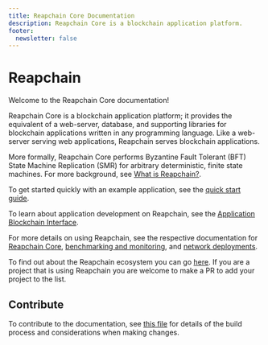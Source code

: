 ```yaml
---
title: Reapchain Core Documentation
description: Reapchain Core is a blockchain application platform.
footer:
  newsletter: false
---
```


# Reapchain

Welcome to the Reapchain Core documentation!

Reapchain Core is a blockchain application platform; it provides the equivalent
of a web-server, database, and supporting libraries for blockchain applications
written in any programming language. Like a web-server serving web applications,
Reapchain serves blockchain applications.

More formally, Reapchain Core performs Byzantine Fault Tolerant (BFT)
State Machine Replication (SMR) for arbitrary deterministic, finite state machines.
For more background, see [What is
Reapchain?](introduction/what-is-reapchain.md).

To get started quickly with an example application, see the [quick start guide](introduction/quick-start.md).

To learn about application development on Reapchain, see the [Application Blockchain Interface](https://github.com/reapchain/spec/tree/master/spec/abci).

For more details on using Reapchain, see the respective documentation for
[Reapchain Core](reapchain-core/), [benchmarking and monitoring](tools/), and [network deployments](networks/).

To find out about the Reapchain ecosystem you can go [here](https://github.com/reapchain/awesome#ecosystem). If you are a project that is using Reapchain you are welcome to make a PR to add your project to the list.

## Contribute

To contribute to the documentation, see [this file](https://github.com/reapchain/reapchain-core/blob/master/docs/DOCS_README.md) for details of the build process and considerations when making changes.
